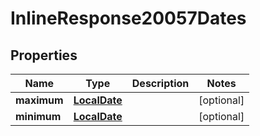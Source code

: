 
# InlineResponse20057Dates

## Properties
Name | Type | Description | Notes
------------ | ------------- | ------------- | -------------
**maximum** | [**LocalDate**](LocalDate.md) |  |  [optional]
**minimum** | [**LocalDate**](LocalDate.md) |  |  [optional]



